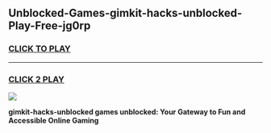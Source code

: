 
## Unblocked-Games-gimkit-hacks-unblocked-Play-Free-jg0rp
<h3>
<a href="https://premium76.site?title=gimkit-hacks-unblocked&ref=21A">CLICK TO PLAY</a></h3>
<hr>

<h3>
<a href="https://premium76.site?title=gimkit-hacks-unblocked&ref=21A">CLICK 2 PLAY</a>
  
</h3>

<a href="https://premium76.site?title=gimkit-hacks-unblocked&ref=21A"><img src="https://clearcache.store/games.png"></a>


**gimkit-hacks-unblocked games unblocked: Your Gateway to Fun and Accessible Online Gaming**
